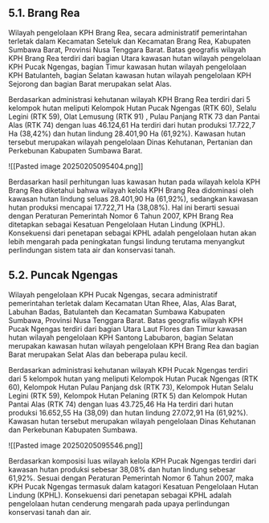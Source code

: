 ## 5.1. Brang Rea

Wilayah pengelolaan KPH Brang Rea, secara administratif pemerintahan terletak dalam Kecamatan Seteluk dan Kecamatan Brang Rea, Kabupaten Sumbawa Barat, Provinsi Nusa Tenggara Barat. Batas geografis wilayah KPH Brang Rea terdiri dari bagian Utara kawasan hutan wilayah pengelolaan KPH Pucak Ngengas, bagian Timur kawasan hutan wilayah pengelolaan KPH Batulanteh, bagian Selatan kawasan hutan wilayah pengelolaan KPH Sejorong dan bagian Barat merupakan selat Alas.

Berdasarkan administrasi kehutanan wilayah KPH Brang Rea terdiri dari 5 kelompok hutan meliputi Kelompok Hutan Pucak Ngengas (RTK 60), Selalu Legini (RTK 59), Olat Lemusung (RTK 91) , Pulau Panjang RTK 73 dan Pantai Alas (RTK 74) dengan luas 46.124,61 Ha terdiri dari hutan produksi 17.722,7 Ha (38,42%) dan hutan lindung 28.401,90 Ha (61,92%). Kawasan hutan tersebut merupakan wilayah pengelolaan Dinas Kehutanan, Pertanian dan Perkebunan Kabupaten Sumbawa Barat.

![[Pasted image 20250205095404.png]]

Berdasarkan hasil perhitungan luas kawasan hutan pada wilayah kelola KPH Brang Rea diketahui bahwa wilayah kelola KPH Brang Rea didominasi oleh kawasan hutan lindung seluas 28.401,90 Ha (61,92%), sedangkan kawasan hutan produksi mencapai 17.722,71 Ha (38,08%). Hal ini berarti sesuai dengan Peraturan Pemerintah Nomor 6 Tahun 2007, KPH Brang Rea ditetapkan sebagai Kesatuan Pengelolaan Hutan Lindung (KPHL). Konsekuensi dari penetapan sebagai KPHL adalah pengelolaan hutan akan lebih mengarah pada peningkatan fungsi lindung terutama menyangkut perlindungan sistem tata air dan konservasi tanah.

## 5.2. Puncak Ngengas

Wilayah pengelolaan KPH Pucak Ngengas, secara administratif pemerintahan terletak dalam Kecamatan Utan Rhee, Alas, Alas Barat, Labuhan Badas, Batulanteh dan Kecamatan Sumbawa Kabupaten Sumbawa, Provinsi Nusa Tenggara Barat. Batas geografis wilayah KPH Pucak Ngengas terdiri dari bagian Utara Laut Flores dan Timur kawasan hutan wilayah pengelolaan KPH Santong Labubaron, bagian Selatan merupakan kawasan hutan wilayah pengelolaan KPH Brang Rea dan bagian Barat merupakan Selat Alas dan beberapa pulau kecil.

Berdasarkan administrasi kehutanan wilayah KPH Pucak Ngengas terdiri dari 5 kelompok hutan yang meliputi Kelompok Hutan Pucak Ngengas (RTK 60), Kelompok Hutan Pulau Panjang dsk (RTK 73), Kelompok Hutan Selalu Legini (RTK 59), Kelompok Hutan Pelaning (RTK 5) dan Kelompok Hutan Pantai Alas (RTK 74) dengan luas 43.725,46 Ha Ha terdiri dari hutan produksi 16.652,55 Ha (38,09) dan hutan lindung 27.072,91 Ha (61,92%). Kawasan hutan tersebut merupakan wilayah pengelolaan Dinas Kehutanan dan Perkebunan Kabupaten Sumbawa.

![[Pasted image 20250205095546.png]]

Berdasarkan komposisi luas wilayah kelola KPH Pucak Ngengas terdiri dari kawasan hutan produksi sebesar 38,08% dan hutan lindung sebesar 61,92%. Sesuai dengan Peraturan Pemerintah Nomor 6 Tahun 2007, maka KPH Pucak Ngengas termasuk dalam katagori Kesatuan Pengelolaan Hutan Lindung (KPHL). Konsekuensi dari penetapan sebagai KPHL adalah pengelolaan hutan cenderung mengarah pada upaya perlindungan konservasi tanah dan air.
